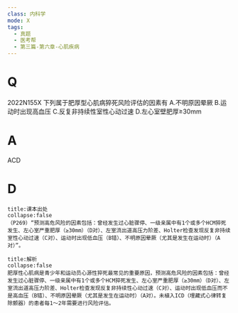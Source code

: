 ```yaml
---
class: 内科学
mode: X
tags:
  - 真题
  - 医考帮
  - 第三篇-第六章-心肌疾病
---
```


# Q
2022N155X 下列属于肥厚型心肌病猝死风险评估的因素有
A.不明原因晕厥
B.运动时出现高血压
C.反复非持续性室性心动过速
D.左心室壁肥厚≥30mm

# A
ACD
# D
```ad-note
title:课本出处
collapse:false
（P269）“预测高危风险的因素包括：曾经发生过心脏骤停、一级亲属中有1个或多个HCM猝死发生、左心室严重肥厚（≥30mm）（D对）、左室流出道高压力阶差、Holter检查发现反复非持续室性心动过速（C对）、运动时出现低血压（B错）、不明原因晕厥（尤其是发生在运动时）（A对）”。
```

```ad-summary
title:解析
collapse:false
肥厚性心肌病是青少年和运动员心源性猝死最常见的重要原因，预测高危风险的因素包括：曾经发生过心脏骤停、一级亲属中有1个或多个HCM猝死发生、左心室严重肥厚（≥30mm）（D对）、左室流出道高压力阶差、Holter检查发现反复非持续性心动过速（C对）、运动时出现低血压而不是高血压（B错）、不明原因晕厥（尤其是发生在运动时）（A对）。未植入ICD（埋藏式心律转复除颤器）的患者每1～2年需要进行风险评估。
```

